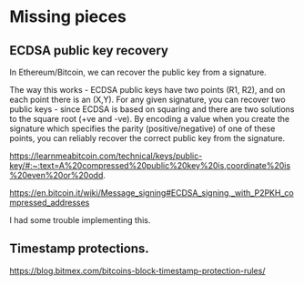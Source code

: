 Missing pieces
==============

## ECDSA public key recovery

In Ethereum/Bitcoin, we can recover the public key from a signature.

The way this works - ECDSA public keys have two points (R1, R2), and on each point there is an (X,Y). For any given signature, you can recover two public keys - since ECDSA is based on squaring and there are two solutions to the square root (+ve and -ve). By encoding a value when you create the signature which specifies the parity (positive/negative) of one of these points, you can reliably recover the correct public key from the signature.

https://learnmeabitcoin.com/technical/keys/public-key/#:~:text=A%20compressed%20public%20key%20is,coordinate%20is%20even%20or%20odd.

https://en.bitcoin.it/wiki/Message_signing#ECDSA_signing,_with_P2PKH_compressed_addresses

I had some trouble implementing this.

## Timestamp protections.

https://blog.bitmex.com/bitcoins-block-timestamp-protection-rules/

